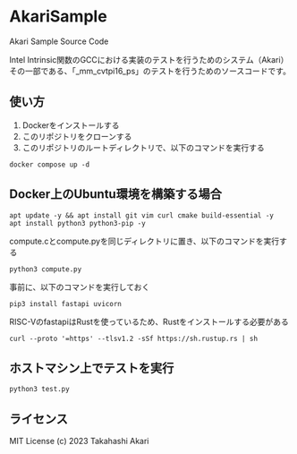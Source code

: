 # AkariSample
Akari Sample Source Code

Intel Intrinsic関数のGCCにおける実装のテストを行うためのシステム（Akari）
その一部である、「_mm_cvtpi16_ps」のテストを行うためのソースコードです。

## 使い方
1. Dockerをインストールする
2. このリポジトリをクローンする
3. このリポジトリのルートディレクトリで、以下のコマンドを実行する
```
docker compose up -d
```

## Docker上のUbuntu環境を構築する場合
```
apt update -y && apt install git vim curl cmake build-essential -y
apt install python3 python3-pip -y
```

compute.cとcompute.pyを同じディレクトリに置き、以下のコマンドを実行する
```
python3 compute.py
```

事前に、以下のコマンドを実行しておく
```
pip3 install fastapi uvicorn
```

RISC-VのfastapiはRustを使っているため、Rustをインストールする必要がある
```
curl --proto '=https' --tlsv1.2 -sSf https://sh.rustup.rs | sh
```

## ホストマシン上でテストを実行
```
python3 test.py
```

## ライセンス
MIT License (c) 2023 Takahashi Akari

